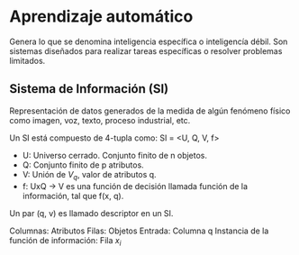 # Aprendizaje automático
Genera lo que se denomina inteligencia específica o inteligencía débil. Son sistemas diseñados para realizar tareas específicas o resolver problemas limitados. 

## Sistema de Información (SI)
Representación de datos generados de la medida de algún fenómeno físico como imagen, voz, texto, proceso industrial, etc. 

Un SI está compuesto de 4-tupla como: 
SI = <U, Q, V, f>

- U: Universo cerrado. Conjunto finito de n objetos.
- Q: Conjunto finito de p atributos.
- V: Unión de $V_q$, valor de atributos q.
- f: UxQ -> V es una función de decisión llamada función de la información, tal que f(x, q).

Un par (q, v) es llamado descriptor en un SI.

Columnas: Atributos
Filas: Objetos
Entrada: Columna q
Instancia de la función de información: Fila $x_i$
